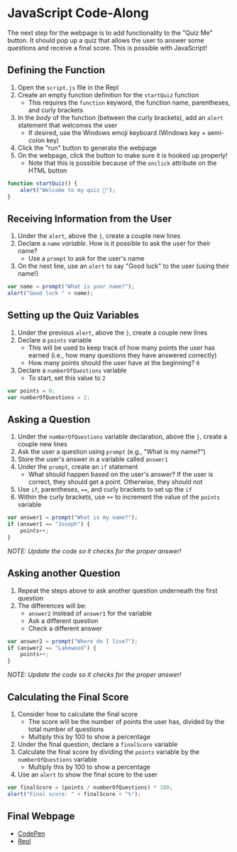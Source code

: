 # JavaScript Code-Along
The next step for the webpage is to add functionality to the "Quiz Me" button. It should pop up a quiz that allows the user to answer some questions and receive a final score. This is possible with JavaScript!

## Defining the Function
1. Open the `script.js` file in the Repl
1. Create an empty function definition for the `startQuiz` function
    - This requires the `function` keyword, the function name, parentheses, and curly brackets
1. In the _body_ of the function (between the curly brackets), add an `alert` statement that welcomes the user
    - If desired, use the Windows emoji keyboard (Windows key + semi-colon key)
1. Click the "run" button to generate the webpage
1. On the webpage, click the button to make sure it is hooked up properly!
    - Note that this is possible because of the `onclick` attribute on the HTML button

```js
function startQuiz() {
    alert("Welcome to my quiz 🙂");
}
```

## Receiving Information from the User
1. Under the `alert`, above the `}`, create a couple new lines
1. Declare a `name` _variable_. How is it possible to ask the user for their name?
    - Use a `prompt` to ask for the user's name
1. On the next line, use an `alert` to say "Good luck" to the user (using their name!)

```js
var name = prompt("What is your name?");
alert("Good luck " + name);
```

## Setting up the Quiz Variables
1. Under the previous `alert`, above the `}`, create a couple new lines
1. Declare a `points` variable
    - This will be used to keep track of how many points the user has earned (i.e., how many questions they have answered correctly)
    - How many points should the user have at the beginning? `0`
1. Declare a `numberOfQuestions` variable
    - To start, set this value to `2`

```js
var points = 0;
var numberOfQuestions = 2;
```

## Asking a Question
1. Under the `numberOfQuestions` variable declaration, above the `}`, create a couple new lines
1. Ask the user a question using `prompt` (e.g., "What is my name?")
1. Store the user's answer in a variable called `answer1`
1. Under the `prompt`, create an `if` statement
    - What should happen based on the user's answer? If the user is correct, they should get a point. Otherwise, they should not
1. Use `if`, parentheses, `==`, and curly brackets to set up the `if`
1. Within the curly brackets, use `++` to increment the value of the `points` variable

```js
var answer1 = prompt("What is my name?");
if (answer1 == "Joseph") {
    points++;
}
```

_NOTE: Update the code so it checks for the proper answer!_

## Asking another Question
1. Repeat the steps above to ask another question underneath the first question
1. The differences will be:
    - `answer2` instead of `answer1` for the variable
    - Ask a different question
    - Check a different answer

```js
var answer2 = prompt("Where do I live?");
if (answer2 == "Lakewood") {
    points++;
}
```

_NOTE: Update the code so it checks for the proper answer!_

## Calculating the Final Score
1. Consider how to calculate the final score
    - The score will be the number of points the user has, divided by the total number of questions
    - Multiply this by 100 to show a percentage
1. Under the final question, declare a `finalScore` variable
1. Calculate the final score by dividing the `points` variable by the `numberOfQuestions` variable
    - Multiply this by 100 to show a percentage
1. Use an `alert` to show the final score to the user

```js
var finalScore = (points / numberOfQuestions) * 100;
alert("Final score: " + finalScore + "%");
```

## Final Webpage
- [CodePen](https://codepen.io/jmaxwell/pen/BaBVVrO)
- [Repl](https://repl.it/@JosephMaxwell/WebpageChallenges#script.js)